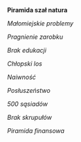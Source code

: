 **Piramida szał natura**

*Małomiejskie problemy*

*Pragnienie zarobku*

*Brak edukacji*

*Chłopski los*

*Naiwność*

*Posłuszeństwo*

*500 sąsiadów*

*Brak skrupułów*

*Piramida finansowa*
